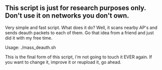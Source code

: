 ﻿This script is just for research purposes only. Don't use it on networks you don't own.
-----------------------------------------------------------------------------------------

Very simple and fast script. What does it do? Well, it scans nearby AP's and sends deauth packets to each of them. Go that idea from a friend and just did it with my free time.

Usage: ./mass_deauth.sh

This is the final form of this script, i'm not going to touch it EVER again. If you want to change it, improve it or reupload it, go ahead.